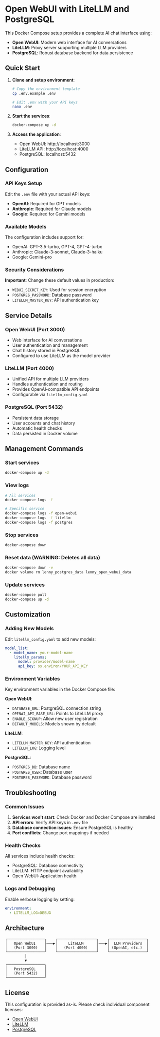 # Open WebUI with LiteLLM and PostgreSQL

This Docker Compose setup provides a complete AI chat interface using:
- **Open WebUI**: Modern web interface for AI conversations
- **LiteLLM**: Proxy server supporting multiple LLM providers
- **PostgreSQL**: Robust database backend for data persistence

## Quick Start

1. **Clone and setup environment**:
   ```bash
   # Copy the environment template
   cp .env.example .env
   
   # Edit .env with your API keys
   nano .env
   ```

2. **Start the services**:
   ```bash
   docker-compose up -d
   ```

3. **Access the application**:
   - Open WebUI: http://localhost:3000
   - LiteLLM API: http://localhost:4000
   - PostgreSQL: localhost:5432

## Configuration

### API Keys Setup

Edit the `.env` file with your actual API keys:

- **OpenAI**: Required for GPT models
- **Anthropic**: Required for Claude models  
- **Google**: Required for Gemini models

### Available Models

The configuration includes support for:
- OpenAI: GPT-3.5-turbo, GPT-4, GPT-4-turbo
- Anthropic: Claude-3-sonnet, Claude-3-haiku
- Google: Gemini-pro

### Security Considerations

**Important**: Change these default values in production:
- `WEBUI_SECRET_KEY`: Used for session encryption
- `POSTGRES_PASSWORD`: Database password
- `LITELLM_MASTER_KEY`: API authentication key

## Service Details

### Open WebUI (Port 3000)
- Web interface for AI conversations
- User authentication and management
- Chat history stored in PostgreSQL
- Configured to use LiteLLM as the model provider

### LiteLLM (Port 4000)
- Unified API for multiple LLM providers
- Handles authentication and routing
- Provides OpenAI-compatible API endpoints
- Configurable via `litellm_config.yaml`

### PostgreSQL (Port 5432)
- Persistent data storage
- User accounts and chat history
- Automatic health checks
- Data persisted in Docker volume

## Management Commands

### Start services
```bash
docker-compose up -d
```

### View logs
```bash
# All services
docker-compose logs -f

# Specific service
docker-compose logs -f open-webui
docker-compose logs -f litellm
docker-compose logs -f postgres
```

### Stop services
```bash
docker-compose down
```

### Reset data (WARNING: Deletes all data)
```bash
docker-compose down -v
docker volume rm lenny_postgres_data lenny_open_webui_data
```

### Update services
```bash
docker-compose pull
docker-compose up -d
```

## Customization

### Adding New Models

Edit `litellm_config.yaml` to add new models:

```yaml
model_list:
  - model_name: your-model-name
    litellm_params:
      model: provider/model-name
      api_key: os.environ/YOUR_API_KEY
```

### Environment Variables

Key environment variables in the Docker Compose file:

**Open WebUI**:
- `DATABASE_URL`: PostgreSQL connection string
- `OPENAI_API_BASE_URL`: Points to LiteLLM proxy
- `ENABLE_SIGNUP`: Allow new user registration
- `DEFAULT_MODELS`: Models shown by default

**LiteLLM**:
- `LITELLM_MASTER_KEY`: API authentication
- `LITELLM_LOG`: Logging level

**PostgreSQL**:
- `POSTGRES_DB`: Database name
- `POSTGRES_USER`: Database user
- `POSTGRES_PASSWORD`: Database password

## Troubleshooting

### Common Issues

1. **Services won't start**: Check Docker and Docker Compose are installed
2. **API errors**: Verify API keys in `.env` file
3. **Database connection issues**: Ensure PostgreSQL is healthy
4. **Port conflicts**: Change port mappings if needed

### Health Checks

All services include health checks:
- PostgreSQL: Database connectivity
- LiteLLM: HTTP endpoint availability  
- Open WebUI: Application health

### Logs and Debugging

Enable verbose logging by setting:
```yaml
environment:
  - LITELLM_LOG=DEBUG
```

## Architecture

```
┌─────────────────┐    ┌──────────────────┐    ┌─────────────────┐
│   Open WebUI    │───▶│     LiteLLM      │───▶│  LLM Providers  │
│   (Port 3000)   │    │   (Port 4000)    │    │ (OpenAI, etc.)  │
└─────────────────┘    └──────────────────┘    └─────────────────┘
         │
         ▼
┌─────────────────┐
│   PostgreSQL    │
│   (Port 5432)   │
└─────────────────┘
```

## License

This configuration is provided as-is. Please check individual component licenses:
- [Open WebUI](https://github.com/open-webui/open-webui)
- [LiteLLM](https://github.com/BerriAI/litellm)
- [PostgreSQL](https://www.postgresql.org/)
